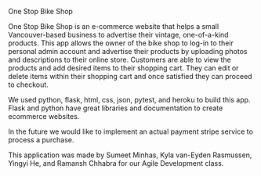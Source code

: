 One Stop Bike Shop

One Stop Bike Shop is an e-commerce website that helps a small Vancouver-based business to advertise their vintage, one-of-a-kind products. This app allows the owner of the bike shop to log-in to their personal admin account and advertise their products by uploading photos and descriptions to their online store. Customers are able to view the products and add desired items to their shopping cart. They can edit or delete items within their shopping cart and once satisfied they can proceed to checkout.

We used python, flask, html, css, json, pytest, and heroku to build this app. Flask and python have great libraries and documentation to create ecommerce websites. 

In the future we would like to implement an actual payment stripe service to process a purchase.

This application was made by Sumeet Minhas, Kyla van-Eyden Rasmussen, Yingyi He, and Ramansh Chhabra for our Agile Development class. 
